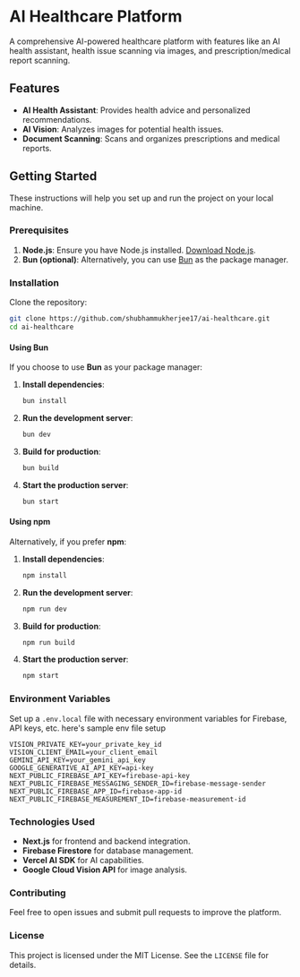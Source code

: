 # AI Healthcare Platform

A comprehensive AI-powered healthcare platform with features like an AI health assistant, health issue scanning via images, and prescription/medical report scanning.

## Features

- **AI Health Assistant**: Provides health advice and personalized recommendations.
- **AI Vision**: Analyzes images for potential health issues.
- **Document Scanning**: Scans and organizes prescriptions and medical reports.

## Getting Started

These instructions will help you set up and run the project on your local machine.

### Prerequisites

1. **Node.js**: Ensure you have Node.js installed. [Download Node.js](https://nodejs.org/).
2. **Bun (optional)**: Alternatively, you can use [Bun](https://bun.sh/) as the package manager.

### Installation

Clone the repository:

```bash
git clone https://github.com/shubhammukherjee17/ai-healthcare.git
cd ai-healthcare
```

#### Using Bun

If you choose to use **Bun** as your package manager:

1. **Install dependencies**:

   ```bash
   bun install
   ```

2. **Run the development server**:

   ```bash
   bun dev
   ```

3. **Build for production**:

   ```bash
   bun build
   ```

4. **Start the production server**:
   ```bash
   bun start
   ```

#### Using npm

Alternatively, if you prefer **npm**:

1. **Install dependencies**:

   ```bash
   npm install
   ```

2. **Run the development server**:

   ```bash
   npm run dev
   ```

3. **Build for production**:

   ```bash
   npm run build
   ```

4. **Start the production server**:
   ```bash
   npm start
   ```

### Environment Variables

Set up a `.env.local` file with necessary environment variables for Firebase, API keys, etc.
here's sample env file setup

```env
VISION_PRIVATE_KEY=your_private_key_id
VISION_CLIENT_EMAIL=your_client_email
GEMINI_API_KEY=your_gemini_api_key
GOOGLE_GENERATIVE_AI_API_KEY=api-key
NEXT_PUBLIC_FIREBASE_API_KEY=firebase-api-key
NEXT_PUBLIC_FIREBASE_MESSAGING_SENDER_ID=firebase-message-sender
NEXT_PUBLIC_FIREBASE_APP_ID=firebase-app-id
NEXT_PUBLIC_FIREBASE_MEASUREMENT_ID=firebase-measurement-id
```

### Technologies Used

- **Next.js** for frontend and backend integration.
- **Firebase Firestore** for database management.
- **Vercel AI SDK** for AI capabilities.
- **Google Cloud Vision API** for image analysis.

### Contributing

Feel free to open issues and submit pull requests to improve the platform.

### License

This project is licensed under the MIT License. See the `LICENSE` file for details.
